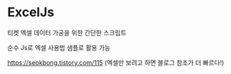 # ExcelJs

티켓 엑셀 데이터 가공을 위한 간단한 스크립트

순수 Js로 엑셀 사용법 샘플로 활용 가능

https://seokbong.tistory.com/115
(엑셀만 보려고 하면 블로그 참조가 더 빠르다!)
